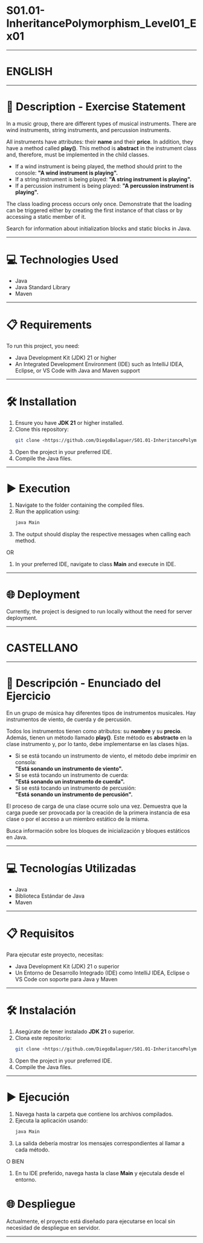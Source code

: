 # S01.01-InheritancePolymorphism_Level01_Ex01
---

# ENGLISH

---
# 📄 Description - Exercise Statement

In a music group, there are different types of musical instruments. There are wind instruments, string instruments, and percussion instruments.

All instruments have attributes: their **name** and their **price**. In addition, they have a method called **play()**. This method is **abstract** in the instrument class and, therefore, must be implemented in the child classes.

- If a wind instrument is being played, the method should print to the console:
  **"A wind instrument is playing".**
- If a string instrument is being played:
  **"A string instrument is playing".**
- If a percussion instrument is being played:
  **"A percussion instrument is playing".**

The class loading process occurs only once. Demonstrate that the loading can be triggered either by creating the first instance of that class or by accessing a static member of it.

Search for information about initialization blocks and static blocks in Java.

---

# 💻 Technologies Used

- Java
- Java Standard Library
- Maven

---

# 📋 Requirements

To run this project, you need:

- Java Development Kit (JDK) 21 or higher
- An Integrated Development Environment (IDE) such as IntelliJ IDEA, Eclipse, or VS Code with Java and Maven support

---

# 🛠️ Installation

1. Ensure you have **JDK 21** or higher installed.
2. Clone this repository:
   ```sh
   git clone <https://github.com/DiegoBalaguer/S01.01-InheritancePolymorphism_Level01.git>
   ```
3. Open the project in your preferred IDE.
4. Compile the Java files.

---

# ▶️ Execution

1. Navigate to the folder containing the compiled files.
2. Run the application using:
   ```sh
   java Main
   ```
3. The output should display the respective messages when calling each method.

OR

1. In your preferred IDE, navigate to class **Main** and execute in IDE.

---

# 🌐 Deployment

Currently, the project is designed to run locally without the need for server deployment.

---

# CASTELLANO

---

# 📄 Descripción - Enunciado del Ejercicio

En un grupo de música hay diferentes tipos de instrumentos musicales. Hay instrumentos de viento, de cuerda y de percusión.

Todos los instrumentos tienen como atributos: su **nombre** y su **precio**. Además, tienen un método llamado **play()**. Este método es **abstracto** en la clase instrumento y, por lo tanto, debe implementarse en las clases hijas.

- Si se está tocando un instrumento de viento, el método debe imprimir en consola:  
  **"Está sonando un instrumento de viento".**
- Si se está tocando un instrumento de cuerda:  
  **"Está sonando un instrumento de cuerda".**
- Si se está tocando un instrumento de percusión:  
  **"Está sonando un instrumento de percusión".**

El proceso de carga de una clase ocurre solo una vez. Demuestra que la carga puede ser provocada por la creación de la primera instancia de esa clase o por el acceso a un miembro estático de la misma.

Busca información sobre los bloques de inicialización y bloques estáticos en Java.

---

# 💻 Tecnologías Utilizadas

- Java
- Biblioteca Estándar de Java
- Maven

---

# 📋 Requisitos

Para ejecutar este proyecto, necesitas:

- Java Development Kit (JDK) 21 o superior
- Un Entorno de Desarrollo Integrado (IDE) como IntelliJ IDEA, Eclipse o VS Code con soporte para Java y Maven

---

# 🛠️ Instalación

1. Asegúrate de tener instalado **JDK 21** o superior.
2. Clona este repositorio:
   ```sh
   git clone <https://github.com/DiegoBalaguer/S01.01-InheritancePolymorphism_Level01.git>
   ```
3. Open the project in your preferred IDE.
4. Compile the Java files.

---

# ▶️ Ejecución

1. Navega hasta la carpeta que contiene los archivos compilados.
2. Ejecuta la aplicación usando:
   ```sh
   java Main
   ```
3. La salida debería mostrar los mensajes correspondientes al llamar a cada método.

O BIEN

1. En tu IDE preferido, navega hasta la clase **Main** y ejecutala desde el entorno.

# 🌐 Despliegue

Actualmente, el proyecto está diseñado para ejecutarse en local sin necesidad de despliegue en servidor.

---